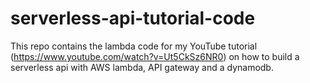 # serverless-api-tutorial-code

This repo contains the lambda code for my YouTube tutorial (https://www.youtube.com/watch?v=Ut5CkSz6NR0) on how to build a serverless api with AWS lambda, API gateway and a dynamodb.